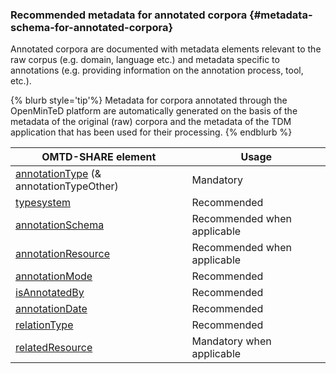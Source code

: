 ### Recommended metadata for annotated corpora {#metadata-schema-for-annotated-corpora}

Annotated corpora are documented with metadata elements relevant to the raw corpus \(e.g. domain, language etc.\) and metadata specific to annotations \(e.g. providing information on the annotation process, tool, etc.\).

{% blurb style='tip'%}
Metadata for corpora annotated through the OpenMinTeD platform are automatically generated on the basis of the metadata of the original (raw) corpora and the metadata of the TDM application that has been used for their processing.
{% endblurb %}



| OMTD-SHARE element | Usage |
| --- | --- |
| [annotationType](/annotationType.md) (& annotationTypeOther) | Mandatory |
| [typesystem](/typesystem.md) | Recommended | 
| [annotationSchema](/annotationSchema.md) | Recommended when applicable |
| [annotationResource](/annotationResource.md) | Recommended when applicable |
| [annotationMode](/annotationMode.md) | Recommended |
| [isAnnotatedBy](/isAnnotatedBy.md) | Recommended |
| [annotationDate](/annotationDate.md) | Recommended |
| [relationType](/relationType.md) | Recommended |
| [relatedResource](/relatedResource.md) | Mandatory when applicable |






